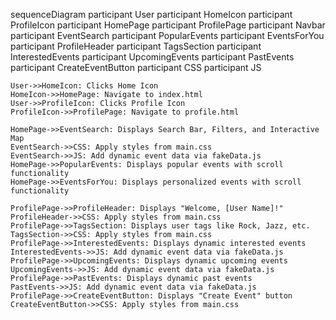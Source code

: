 sequenceDiagram
    participant User
    participant HomeIcon
    participant ProfileIcon
    participant HomePage
    participant ProfilePage
    participant Navbar
    participant EventSearch
    participant PopularEvents
    participant EventsForYou
    participant ProfileHeader
    participant TagsSection
    participant InterestedEvents
    participant UpcomingEvents
    participant PastEvents
    participant CreateEventButton
    participant CSS
    participant JS

    User->>HomeIcon: Clicks Home Icon
    HomeIcon->>HomePage: Navigate to index.html
    User->>ProfileIcon: Clicks Profile Icon
    ProfileIcon->>ProfilePage: Navigate to profile.html

    HomePage->>EventSearch: Displays Search Bar, Filters, and Interactive Map
    EventSearch->>CSS: Apply styles from main.css
    EventSearch->>JS: Add dynamic event data via fakeData.js
    HomePage->>PopularEvents: Displays popular events with scroll functionality
    HomePage->>EventsForYou: Displays personalized events with scroll functionality

    ProfilePage->>ProfileHeader: Displays "Welcome, [User Name]!"
    ProfileHeader->>CSS: Apply styles from main.css
    ProfilePage->>TagsSection: Displays user tags like Rock, Jazz, etc.
    TagsSection->>CSS: Apply styles from main.css
    ProfilePage->>InterestedEvents: Displays dynamic interested events
    InterestedEvents->>JS: Add dynamic event data via fakeData.js
    ProfilePage->>UpcomingEvents: Displays dynamic upcoming events
    UpcomingEvents->>JS: Add dynamic event data via fakeData.js
    ProfilePage->>PastEvents: Displays dynamic past events
    PastEvents->>JS: Add dynamic event data via fakeData.js
    ProfilePage->>CreateEventButton: Displays "Create Event" button
    CreateEventButton->>CSS: Apply styles from main.css
